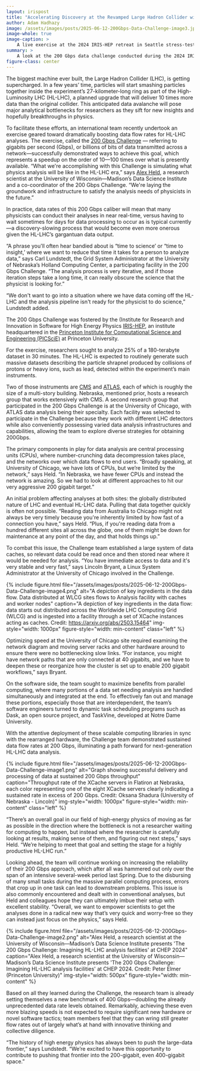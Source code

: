 ```yaml
---
layout: irispost
title: "Accelerating Discovery at the Revamped Large Hadron Collider with Unprecedentedly Fast Data Flow"
author: Adam Hadhazy
image: /assets/images/posts/2025-06-12-200Gbps-Data-Challenge-image3.jpg
image-whole: true
image-caption: >
    A live exercise at the 2024 IRIS-HEP retreat in Seattle stress-tested how well the systems work when many people perform data analysis in parallel. The picture shows the audience participating in this test. Credit: Oksana Shadura (University of Nebraska - Lincoln)
summary: >
    A look at the 200 Gbps data challenge conducted during the 2024 IRIS-HEP retreat, exploring advances in distributed data access and analysis for high-energy physics.
figure-class: center
---
```


The biggest machine ever built, the Large Hadron Collider (LHC), is getting supercharged. In a few years’ time, particles will start smashing particles together inside the experiment’s 27-kilometer-long ring as part of the High-Luminosity LHC (HL-LHC), a planned upgrade that will deliver 10 times more data than the original collider. This anticipated data avalanche will pose major analytical bottlenecks for researchers as they sift for new insights and hopefully breakthroughs in physics.

To facilitate these efforts, an international team recently undertook an exercise geared toward dramatically boosting data flow rates for HL-LHC analyses. The exercise, called the [200 Gbps Challenge](https://iris-hep.org/projects/200gbps.html) — referring to gigabits per second (Gbps), or billions of bits of data transmitted across a network—successfully demonstrated ways to achieve this goal, which represents a speedup on the order of 10—100 times over what is presently available. “What we're accomplishing with this Challenge is simulating what physics analysis will be like in the HL-LHC era,” says [Alex Held](https://dsi.wisc.edu/staff/held-alex/), a research scientist at the University of Wisconsin—Madison’s Data Science Institute and a co-coordinator of the 200 Gbps Challenge.  “We're laying the groundwork and infrastructure to satisfy the analysis needs of physicists in the future.”

In practice, data rates of this 200 Gbps caliber will mean that many physicists can conduct their
analyses in near real-time, versus having to wait sometimes for days for data processing to occur
as is typical currently—a discovery-slowing process that would become even more onerous
given the HL-LHC’s gargantuan data output.

“A phrase you'll often hear bandied about is “time to science’ or “time to insight,’ where we want to reduce that time it takes for a person to analyze data,” says Carl Lundstedt, the Grid System Administrator at the University of Nebraska’s Holland Computing Center, a participating facility in the 200 Gbps Challenge. “The analysis process is very iterative, and if those iteration steps take a long time, it can really obscure the science that the physicist is looking for.”

“We don't want to go into a situation where we have data coming off the HL-LHC and the analysis pipeline isn't ready for the physicist to do science,” Lundstedt added.

The 200 Gbps Challenge was fostered by the (Institute for Research and Innovation in Software for High Energy Physics [IRIS-HEP](https://iris-hep.org/), an institute headquartered in the [Princeton Institute for Computational Science and Engineering (PICSciE)](https://researchcomputing.princeton.edu/about/about-picscie) at Princeton University.

For the exercise, researchers sought to analyze 25% of a 180-terabyte dataset in 30 minutes. The HL-LHC is expected to routinely generate such massive datasets describing the particle shrapnel
produced by collisions of protons or heavy ions, such as lead, detected within the experiment’s main instruments.

Two of those instruments are [CMS](https://www.home.cern/science/experiments/cms) and [ATLAS](https://home.cern/science/experiments/atlas), each of which is roughly the size of a multi-story building. Nebraska, mentioned prior, hosts a research group that works extensively with CMS. A second research group that participated in the 200 Gbps Challenge is at the University of Chicago, with ATLAS data analysis being their specialty. Each facility was selected to participate in the Challenge because they work with different LHC detectors while also conveniently possessing varied data analysis infrastructures and capabilities, allowing the team to explore diverse strategies for obtaining 200Gbps.

The primary components in play for data analysis are central processing units (CPUs), where
number-crunching data decompression takes place, and the networks over which data flows to
end users. “Broadly speaking, at University of Chicago, we have lots of CPUs, but we’re limited by the
network,” says Held. “In Nebraska, we have fewer CPUs and instead the network is amazing. So
we had to look at different approaches to hit our very aggressive 200 gigabit target.”

An initial problem affecting analyses at both sites: the globally distributed nature of LHC and
eventual HL-LHC data. Pulling that data together quickly is often not possible. “Reading data
from Australia to Chicago might not always be very timely because you're inherently limited by
how fast of a connection you have,” says Held. “Plus, if you're reading data from a hundred
different sites all across the globe, one of them might be down for maintenance at any point of
the day, and that holds things up.”

To combat this issue, the Challenge team established a large system of data caches, so relevant
data could be read once and then stored near where it would be needed for analysis. “You have
immediate access to data and it's very stable and very fast,” says Lincoln Bryant, a Linux System
Administrator at the University of Chicago involved in the Challenge.


{% include figure.html
    file="/assets/images/posts/2025-06-12-200Gbps-Data-Challenge-image4.png"
    alt="A depiction of key ingredients in the data flow.  Data distributed at WLCG sites flows to Analysis facility with caches and worker nodes"
    caption="A depiction of key ingredients in the data flow: data starts out distributed across the Worldwide LHC Computing Grid (WLCG) and is ingested into a facility through a set of XCache instances acting as caches. Credit: <https://arxiv.org/abs/2503.15464>"
    img-style="width: 1000px"
    figure-style="width: min-content"
    class="left"
%}

Optimizing speed at the University of Chicago site required examining the network diagram and
moving server racks and other hardware around to ensure there were no bottlenecking slow links.
“For instance, you might have network paths that are only connected at 40 gigabits, and we have
to deepen these or reorganize how the cluster is set up to enable 200 gigabit workflows,” says
Bryant.

On the software side, the team sought to maximize benefits from parallel computing, where
many portions of a data set needing analysis are handled simultaneously and integrated at the
end. To effectively fan out and manage these portions, especially those that are interdependent,
the team’s software engineers turned to dynamic task scheduling programs such as Dask, an open
source project, and TaskVine, developed at Notre Dame University.

With the attentive deployment of these scalable computing libraries in sync with the rearranged
hardware, the Challenge team demonstrated sustained data flow rates at 200 Gbps, illuminating a
path forward for next-generation HL-LHC data analysis.

{% include figure.html
    file="/assets/images/posts/2025-06-12-200Gbps-Data-Challenge-image1.png"
    alt="Graph showing successful delivery and processing of data at sustained 200 Gbps throughput"
    caption="Throughput rate of the XCache servers in Flatiron at Nebraska, each color representing one of the eight XCache servers clearly indicating a sustained rate in excess of 200 Gbps. Credit: Oksana Shadura (University of Nebraska - Lincoln)"
    img-style="width: 1000px"
    figure-style="width: min-content"
    class="left"
%}

“There’s an overall goal in our field of high-energy physics of moving as far as possible in the
direction where the bottleneck is not a researcher waiting for computing to happen, but instead
where the researcher is carefully looking at results, making sense of them, and figuring out next
steps,” says Held. “We’re helping to meet that goal and setting the stage for a highly productive
HL-LHC run.”

Looking ahead, the team will continue working on increasing the reliability of their 200 Gbps
approach, which after all was hammered out only over the span of an intensive several-week
period last Spring. Due to the disbursing of many small tasks during the massive parallel
computing process, errors that crop up in one task can lead to downstream problems. This issue
is also commonly encountered and dealt with in conventional analyses, but Held and colleagues
hope they can ultimately imbue their setup with excellent stability. “Overall, we want to
empower scientists to get the analyses done in a radical new way that’s very quick and
worry-free so they can instead just focus on the physics,” says Held.

{% include figure.html
    file="/assets/images/posts/2025-06-12-200Gbps-Data-Challenge-image2.png"
    alt="Alex Held, a research scientist at the University of Wisconsin—Madison’s Data Science Institute presents 'The 200 Gbps Challenge: Imagining HL-LHC analysis facilities' at CHEP 2024"
    caption="Alex Held, a research scientist at the University of Wisconsin—Madison’s Data Science Institute presents 'The 200 Gbps Challenge: Imagining HL-LHC analysis facilities' at CHEP 2024. Credit: Peter Elmer (Princeton University)"
    img-style="width: 500px"
    figure-style="width: min-content"
%}

Based on all they learned during the Challenge, the research team is already setting themselves a
new benchmark of 400 Gbps—doubling the already unprecedented data rate levels obtained.
Remarkably, achieving these even more blazing speeds is not expected to require significant new
hardware or novel software tactics; team members feel that they can wring still greater flow rates
out of largely what’s at hand with innovative thinking and collective diligence.

“The history of high energy physics has always been to push the large-data frontier,” says
Lundstedt. “We’re excited to have this opportunity to contribute to pushing that frontier into the
200-gigabit, even 400-gigabit space.”
